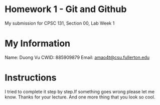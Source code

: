 # Homework 1 - Git and Github

My submission for CPSC 131, Section 00, Lab Week 1

# My Information

Name: Duong Vu
CWID: 885909879
Email: amao4t@csu.fullerton.edu

# Instructions

I tried to complete it step by step.If something goes wrong please let me know.
Thanks for your lecture. And one more thing that you look so cool.

